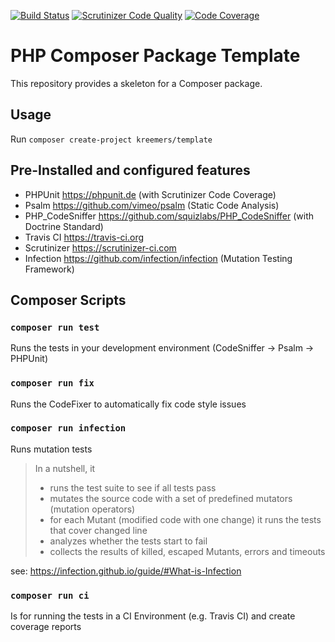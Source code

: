 [![Build Status](https://travis-ci.org/Domi202/template.svg?branch=master)](https://travis-ci.org/Domi202/template)
[![Scrutinizer Code Quality](https://scrutinizer-ci.com/g/Domi202/template/badges/quality-score.png?b=master)](https://scrutinizer-ci.com/g/Domi202/template/?branch=master)
[![Code Coverage](https://scrutinizer-ci.com/g/Domi202/template/badges/coverage.png?b=master)](https://scrutinizer-ci.com/g/Domi202/template/?branch=master)

# PHP Composer Package Template

This repository provides a skeleton for a Composer package.

## Usage

Run `composer create-project kreemers/template`

## Pre-Installed and configured features

* PHPUnit https://phpunit.de (with Scrutinizer Code Coverage)
* Psalm https://github.com/vimeo/psalm (Static Code Analysis)
* PHP_CodeSniffer https://github.com/squizlabs/PHP_CodeSniffer (with Doctrine Standard)
* Travis CI https://travis-ci.org
* Scrutinizer https://scrutinizer-ci.com
* Infection https://github.com/infection/infection (Mutation Testing Framework)

## Composer Scripts

### `composer run test`

Runs the tests in your development environment (CodeSniffer -> Psalm -> PHPUnit)

### `composer run fix`

Runs the CodeFixer to automatically fix code style issues

### `composer run infection`

Runs mutation tests

> In a nutshell, it
> * runs the test suite to see if all tests pass
> * mutates the source code with a set of predefined mutators (mutation operators)
> * for each Mutant (modified code with one change) it runs the tests that cover changed line
> * analyzes whether the tests start to fail
> * collects the results of killed, escaped Mutants, errors and timeouts

see: https://infection.github.io/guide/#What-is-Infection

### `composer run ci`

Is for running the tests in a CI Environment (e.g. Travis CI) and create coverage reports
